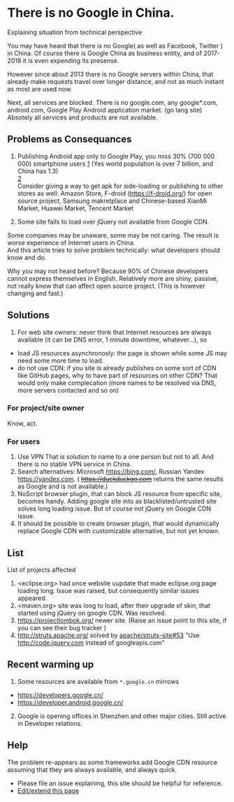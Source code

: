 
# There is no Google in China.

Explaining situation from technical perspective

You may have heard that there is no Google( as well as Facebook, Twitter ) in China.
Of course there is Google China as business entity, and of 2017-2018 it is even expending its presense. 

However since about 2013 there is no Google servers within China, that already make requests travel over longer distance,
and not as much instant as most are used now.

Next, all services are blocked. There is no google.com, any google*.com, android.com, Google Play Android application market. (go lang site)
Absotely all services and products are not available.

## Problems as Consequances

1. Publishing Android app only to Google Play, you miss 30% (700 000 000) smartphone users [1](https://en.wikipedia.org/wiki/List_of_countries_by_smartphone_penetration) (Yes world population is over 7 billion, and China has 1.3)  
[2](https://en.wikipedia.org/wiki/List_of_countries_by_number_of_Internet_users)  
Consider giving a way to get apk for side-loading or publishing to other stores as well: Amazon Store, F-droid (https://f-droid.org/) for open source project, Samsung makretplace and Chinese-based XiaoMi Market, Huawei Market, Tencent Market

2. Some site fails to load over jQuery not available from Google CDN.



Some companies may be unaware, some may be not caring. The result is worse experience of Internet users in China.  
And this article tries to solve problem technically: what developers should know and do.

Why you may not heard before? Because 90% of Chinese developers cannot express themselves in English. Relatively more are shiny, passive, not really know that can affect open source project. (This is however changing and fast.)

## Solutions

1. For web site owners: never think that Internet resources are always available (it can be DNS error, 1 minute downtime, whatever...), so 
- load JS resources asynchronosly: the page is shown while some JS may need some more time to load.
- do not use CDN: if you site is already publishes on some sort of CDN like GitHub pages, why to have part of resources on other CDN? That would only make complecation (more names to be resolved via DNS, more servers contacted and so on)

### For project/site owner

Know, act.

### For users

1. Use VPN
That is solution to name to a one person but not to all. And there is no stable VPN service in China.
2. Search alternatives: Microsoft https://bing.com/, Russian Yandex https://yandex.com. ( ~~https://duckduckgo.com~~ returns the same results as Google and is not available.)
3. NoScript browser plugin, that can block JS resource from specific site, becomes handy. Adding google site into as blacklisted/untrusted site solves long loading issue. But of course not jQuery on Google CDN issue.
3. It should be possible to create browser plugin, that would dynamically replace Google CDN with customizable alternative, but not yet known.

## List

List of projects affected

1. <eclipse.org> had once website uupdate that made eclipse.org page loading long. Issue was raised, but consequently similar issues appeared.
2. <maven.org> site was long to load, after their upgrade of skin, that started using jQuery on google CDN. Was resolved.
3. <https://projectlombok.org/> newer site. (Raise an issue point to this site, if you can see their bug tracker )
4. <http://struts.apache.org/> solved by [apache/struts-site#53](https://github.com/apache/struts-site/pull/53) "Use http://code.jquery.com instead of googleapis.com"

## Recent warming up

1. Some resources are available from `*.google.cn` mirrows
- <https://developers.google.cn/>
- <https://developer.android.google.cn/>
2. Google is opening offices in Shenzhen and other major cities. Still active in Developer relations.

## Help

The problem re-appears as some frameworks add Google CDN resource assuming that they are always available,
and always quick. 

- Please file an issue explaining, this site should be helpful for reference.
- [Edit/extend this page](https://github.com/no-google-in-china/no-google-in-china.github.io/edit/master/README.md)


